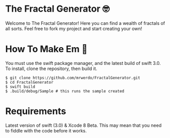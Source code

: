 # The Fractal Generator 🤓
Welcome to The Fractal Generator! Here you can find a wealth of fractals of all sorts.
Feel free to fork my project and start creating your own!

# How To Make Em 🤔

You must use the swift package manager, and the latest build of swift 3.0.
To install, clone the repository, then build it.

    $ git clone https://github.com/mrwerdo/FractalGenerator.git
    $ cd FractalGenerator
    $ swift build
    $ .build/debug/Sample # this runs the sample created

# Requirements

Latest version of swift (3.0) & Xcode 8 Beta. This may mean that you need to
fiddle with the code before it works.
